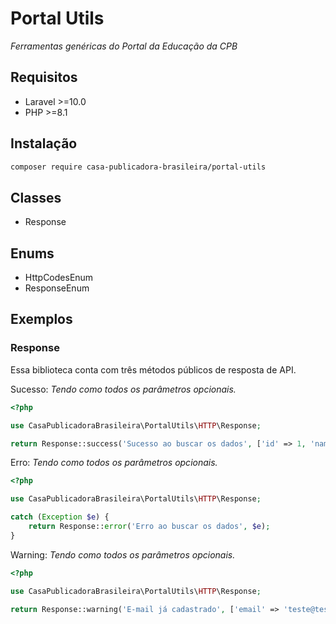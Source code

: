 # Portal Utils
 _Ferramentas genéricas do Portal da Educação da CPB_

## Requisitos

- Laravel >=10.0
- PHP >=8.1

## Instalação

```sh
composer require casa-publicadora-brasileira/portal-utils
```

## Classes

- Response

## Enums

- HttpCodesEnum
- ResponseEnum

## Exemplos

### Response

Essa biblioteca conta com três métodos públicos de resposta de API.

Sucesso:
_Tendo como todos os parâmetros opcionais._

```php
<?php

use CasaPublicadoraBrasileira\PortalUtils\HTTP\Response;

return Response::success('Sucesso ao buscar os dados', ['id' => 1, 'name' => 'Teste']);
```


Erro:
_Tendo como todos os parâmetros opcionais._

```php
<?php

use CasaPublicadoraBrasileira\PortalUtils\HTTP\Response;

catch (Exception $e) {
    return Response::error('Erro ao buscar os dados', $e);
}
```


Warning:
_Tendo como todos os parâmetros opcionais._

```php
<?php

use CasaPublicadoraBrasileira\PortalUtils\HTTP\Response;

return Response::warning('E-mail já cadastrado', ['email' => 'teste@teste.com'], [], 200);
```
